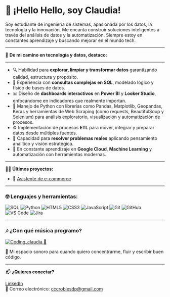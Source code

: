 <h1 align="left">👋 ¡Hello Hello, soy Claudia!</h1>
<p align="left">Soy estudiante de ingeniería de sistemas, apasionada por los datos, la tecnología y la innovación. Me encanta construir soluciones inteligentes a través del análisis de datos y la automatización. Siempre estoy en constantes aprendizaje y buscando mejorar en el mundo tech.</p>

---

🚀 **De mi camino en tecnología y datos, destaco:**

---

- 🔍 Habilidad para **explorar, limpiar y transformar datos** garantizando calidad, estructura y propósito.  
- 🧠 Experiencia con **consultas complejas en SQL**, modelado lógico y físico de bases de datos.  
- 📊 Diseño de **dashboards interactivos** en **Power BI** y **Looker Studio**, enfocándome en indicadores que realmente importan.  
- 🐍 Manejo de Python con librerías como Pandas, Matplotlib, Geopandas, Keras y herramientas de Web Scraping (como requests, BeautifulSoup y Selenium) para análisis exploratorio, visualización y              automatización de procesos. 
- ⚙️ Implementación de procesos **ETL** para mover, integrar y preparar datos desde múltiples fuentes.  
- 🎯 Capacidad para **resolver problemas reales** aplicando pensamiento analítico y visión estratégica.   
- 🌱 En constante aprendizaje en **Google Cloud**, **Machine Learning** y automatización con herramientas modernas.


---

👩‍💻 **Últimos proyectos:**

- 🤖 [Asistente de e-commerce](https://github.com/ClaudiaDRobles/asistente-ecommerce.git)

  
---
### 🤓 Lenguajes y herramientas:

<p align="left">
    <img src="https://img.shields.io/badge/SQL-black?style=flat&logo=postgresql&logoColor=336791&labelColor=000000" alt="SQL"/>
  <img src="https://img.shields.io/badge/Python-black?style=flat&logo=python&logoColor=3776AB&labelColor=000000" alt="Python"/>
  <img src="https://img.shields.io/badge/HTML5-black?style=flat&logo=html5&logoColor=E34F26&labelColor=000000" alt="HTML5"/>
  <img src="https://img.shields.io/badge/CSS3-black?style=flat&logo=css3&logoColor=1572B6&labelColor=000000" alt="CSS3"/>
  <img src="https://img.shields.io/badge/JavaScript-black?style=flat&logo=javascript&logoColor=F7DF1E&labelColor=000000" alt="JavaScript"/>
  <img src="https://img.shields.io/badge/Git-black?style=flat&logo=git&logoColor=F05032&labelColor=000000" alt="Git"/>
  <img src="https://img.shields.io/badge/GitHub-black?style=flat&logo=github&logoColor=FFFFFF&labelColor=000000" alt="GitHub"/>
  <img src="https://img.shields.io/badge/VS%20Code-black?style=flat&logo=visualstudiocode&logoColor=007ACC&labelColor=007ACC" alt="VS Code"/>
  <img src="https://img.shields.io/badge/Jira-black?style=flat&logo=jira&logoColor=0052CC&labelColor=000000" alt="Jira"/>
</p>



---

### 🎶 ¿Con qué música programo?

[![Coding_claudia 🎵](https://img.shields.io/badge/Escucha%20mi%20playlist%20en%20Spotify-1ED760?style=for-the-badge&logo=spotify&logoColor=white)](https://open.spotify.com/playlist/1IgoNM60noPaWVCqwilj7q?si=fYPK-QCwQAqY3hnObBj66w)

🖤 Mi espacio sonoro para cuando quiero concentrarme, fluir y escribir buen código.

---

📬 **¿Quieres conectar?**

[LinkedIn](https://www.linkedin.com/in/claudia-robles-data)  
📧 Correo electrónico: cccroblesdp@gmail.com











